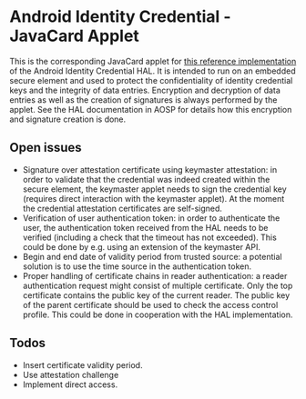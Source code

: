 # Android Identity Credential - JavaCard Applet

This is the corresponding JavaCard applet for [this reference implementation](https://github.com/mihoelzl/android-identitycredential-ese-hal) of the Android Identity Credential HAL.  It is intended to run on an embedded secure element and used to protect the confidentiality of identity credential keys and the integrity of data entries. 
Encryption and decryption of data entries as well as the creation of signatures is always performed by the applet. See the HAL documentation in AOSP for details how this encryption and signature creation is done. 

## Open issues 
* Signature over attestation certificate using keymaster attestation: in order to validate that the credential was indeed created within the secure element, the keymaster applet needs to sign the credential key (requires direct interaction with the keymaster applet). At the moment the credential attestation certificates are self-signed. 
* Verification of user authentication token: in order to authenticate the user, the authentication token received from the HAL needs to be verified (including a check that the timeout has not exceeded). This could be done by e.g. using an extension of the keymaster  API.
* Begin and end date of validity period from trusted source: a potential solution is to use the time source in the authentication token. 
* Proper handling of certificate chains in reader authentication: a reader authentication request might consist of multiple certificate. Only the top certificate contains the public key of the current reader. The public key of the parent certificate should be used to check the access control profile. This could be done in cooperation with the HAL implementation.

## Todos
* Insert certificate validity period. 
* Use attestation challenge 
* Implement direct access.
 
